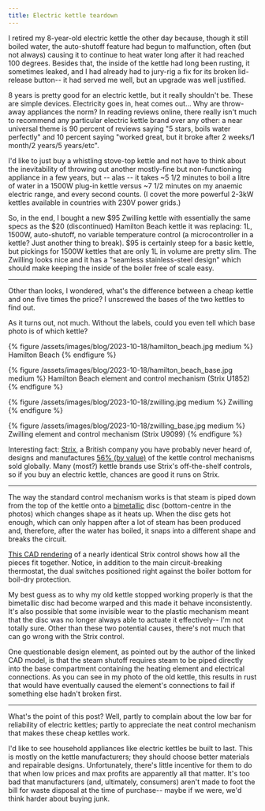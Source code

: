 ```yaml
---
title: Electric kettle teardown
---
```


I retired my 8-year-old electric kettle the other day because, though it still boiled water, the auto-shutoff feature had begun to malfunction, often (but not always) causing it to continue to heat water long after it had reached 100 degrees. Besides that, the inside of the kettle had long been rusting, it sometimes leaked, and I had already had to jury-rig a fix for its broken lid-release button-- it had served me well, but an upgrade was well justified.

8 years is pretty good for an electric kettle, but it really shouldn't be. These are simple devices. Electricity goes in, heat comes out... Why are throw-away appliances the norm? In reading reviews online, there really isn't much to recommend any particular electric kettle brand over any other: a near universal theme is 90 percent of reviews saying "5 stars, boils water perfectly" and 10 percent saying "worked great, but it broke after 2 weeks/1 month/2 years/5 years/etc".

I'd like to just buy a whistling stove-top kettle and not have to think about the inevitability of throwing out another mostly-fine but non-functioning appliance in a few years, but -- alas -- it takes ~5 1/2 minutes to boil a litre of water in a 1500W plug-in kettle versus ~7 1/2 minutes on my anaemic electric range, and every second counts. (I covet the more powerful 2-3kW kettles available in countries with 230V power grids.)

So, in the end, I bought a new $95 Zwilling kettle with essentially the same specs as the $20 (discontinued) Hamilton Beach kettle it was replacing: 1L, 1500W, auto-shutoff, no variable temperature control (a microcontroller in a kettle? Just another thing to break). $95 is certainly steep for a basic kettle, but pickings for 1500W kettles that are only 1L in volume are pretty slim. The Zwilling looks nice and it has a "seamless stainless-steel design" which should make keeping the inside of the boiler free of scale easy.

---

Other than looks, I wondered, what's the difference between a cheap kettle and one five times the price? I unscrewed the bases of the two kettles to find out.

As it turns out, not much. Without the labels, could you even tell which base photo is of which kettle?

{% figure /assets/images/blog/2023-10-18/hamilton_beach.jpg medium %}
  Hamilton Beach
{% endfigure %}

{% figure /assets/images/blog/2023-10-18/hamilton_beach_base.jpg medium %}
  Hamilton Beach element and control mechanism (Strix U1852)
{% endfigure %}

{% figure /assets/images/blog/2023-10-18/zwilling.jpg medium %}
  Zwilling
{% endfigure %}

{% figure /assets/images/blog/2023-10-18/zwilling_base.jpg medium %}
  Zwilling element and control mechanism (Strix U9099)
{% endfigure %}

Interesting fact: [Strix](https://strix.com/), a British company you have probably never heard of, designs and manufactures [56% (by value)](https://www.strixplc.com/docs/2023/img_442b0752b4.pdf) of the kettle control mechanisms sold globally. Many (most?) kettle brands use Strix's off-the-shelf controls, so if you buy an electric kettle, chances are good it runs on Strix.

---

The way the standard control mechanism works is that steam is piped down from the top of the kettle onto a [bimetallic](https://en.wikipedia.org/wiki/Bimetal) disc (bottom-centre in the photos) which changes shape as it heats up. When the disc gets hot enough, which can only happen after a lot of steam has been produced and, therefore, after the water has boiled, it snaps into a different shape and breaks the circuit.

[This CAD rendering](https://grabcad.com/library/strix-u1855-control-system-for-electric-kettles) of a nearly identical Strix control shows how all the pieces fit together. Notice, in addition to the main circuit-breaking thermostat, the dual switches positioned right against the boiler bottom for boil-dry protection.

My best guess as to why my old kettle stopped working properly is that the bimetallic disc had become warped and this made it behave inconsistently. It's also possible that some invisible wear to the plastic mechanism meant that the disc was no longer always able to actuate it effectively-- I'm not totally sure. Other than these two potential causes, there's not much that can go wrong with the Strix control.

One questionable design element, as pointed out by the author of the linked CAD model, is that the steam shutoff requires steam to be piped directly into the base compartment containing the heating element and electrical connections. As you can see in my photo of the old kettle, this results in rust that would have eventually caused the element's connections to fail if something else hadn't broken first.

---

What's the point of this post? Well, partly to complain about the low bar for reliability of electric kettles; partly to appreciate the neat control mechanism that makes these cheap kettles work.

I'd like to see household appliances like electric kettles be built to last. This is mostly on the kettle manufacturers; they should choose better materials and repairable designs. Unfortunately, there's little incentive for them to do that when low prices and max profits are apparently all that matter. It's too bad that manufacturers (and, ultimately, consumers) aren't made to foot the bill for waste disposal at the time of purchase-- maybe if we were, we'd think harder about buying junk.
